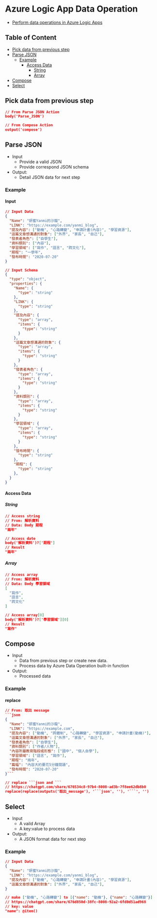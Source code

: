 # Azure Logic App Data Operation

- [Perform data operations in Azure Logic Apps](https://learn.microsoft.com/en-us/azure/logic-apps/logic-apps-perform-data-operations?tabs=consumption#parse-json-action)

## Table of Content

- [Pick data from previous step](#pick-data-from-previous-step)
- [Parse JSON](#parse-json)
  - [Example](#example)
    - [Access Data](#access-data)
      - [String](#string)
      - [Array](#array)
- [Compose](#compose)
- [Select](#select)

## Pick data from previous step

```json
// From Parse JSON Action
body('Parse_JSON')

// From Compose Action
output('compose')
```

## Parse JSON

- Input
  - Provide a valid JSON
  - Provide correspond JSON schema
- Output: 
  - Detail JSON data for next step

### Example

#### Input

```json
// Input Data
{
  "Name": "妍蜜Yanmi的沙龍",
  "LINK": "https://example.com/yanmi_blog",
  "提及內容": ["動機", "心路轉變", "申請計畫(內容)", "學習資源"],
  "這篇文章想溝通的對象": ["外界", "家長", "自己"],
  "發表者角色": ["自學生"],
  "資料類別": ["內容"],
  "學習領域": ["寫作", "語言", "跨文化"],
  "期程": "一學年",
  "發布時間": "2020-07-20"
}

// Input Schema
{
  "type": "object",
  "properties": {
    "Name": {
      "type": "string"
    },
    "LINK": {
      "type": "string"
    },
    "提及內容": {
      "type": "array",
      "items": {
        "type": "string"
      }
    },
    "這篇文章想溝通的對象": {
      "type": "array",
      "items": {
        "type": "string"
      }
    },
    "發表者角色": {
      "type": "array",
      "items": {
        "type": "string"
      }
    },
    "資料類別": {
      "type": "array",
      "items": {
        "type": "string"
      }
    },
    "學習領域": {
      "type": "array",
      "items": {
        "type": "string"
      }
    },
    "發布時間": {
      "type": "string"
    },
    "期程": {
      "type": "string"
    },
  }
}
```

#### Access Data

##### String

```json
// Access string
// From: 解析資料
// Data: Body 期程
"兩年"

// Access date
body('解析資料')?['期程']
// Result
"兩年"
```

##### Array

```json
// Access array
// From: 解析資料
// Data: Body 學習領域 
[
  "寫作",
  "語言",
  "跨文化"
]

// Access array[0]
body('解析資料')?['學習領域'][0]
// Result
"寫作"
```

## Compose

- Input
  - Data from previous step or create new data.
  - Process data by Azure Data Operation built-in function
- Output: 
  - Processed data

### Example

#### replace

```json
// From: 取出 message
```json
{
  "Name": "妍蜜Yanmi的沙龍",
  "LINK": "https://example.com",
  "提及內容": ["動機", "跨體制", "心路轉變", "學習資源", "申請計畫(動機)"],
  "這篇文章想溝通的對象": ["外界", "家長", "自己"],
  "發表者角色": ["自學生"],
  "資料類別": ["作者/人物"],
  "內容所屬教育階段或形態": ["國中", "個人自學"],
  "學習領域": ["語言", "寫作"],
  "期程": "兩年",
  "篇幅": "內容大約要花5分鐘閱讀",
  "發布時間": "2020-07-20"
}```

// replace ```json and ```
// https://chatgpt.com/share/676534c8-97b4-8008-ad3b-7f8ee62db8b0
replace(replace(outputs('取出_message'), '```json', ''), '```', '')
```

## Select

- Input
  - A vaild Array
  - A key:value to process data
- Output: 
  - A JSON format data for next step

### Example

```json
// Input Data
{
  "Name": "妍蜜Yanmi的沙龍",
  "LINK": "https://example.com/yanmi_blog",
  "提及內容": ["動機", "心路轉變", "申請計畫(內容)", "學習資源"],
  "這篇文章想溝通的對象": ["外界", "家長", "自己"],
}

// make ["動機", "心路轉變"] to [{"name": "動機"}, {"name": "心路轉變"}]
// https://chatgpt.com/share/676d850d-38fc-8008-92a2-6fd0d51ad968
// key: value
"name": @item()
```
